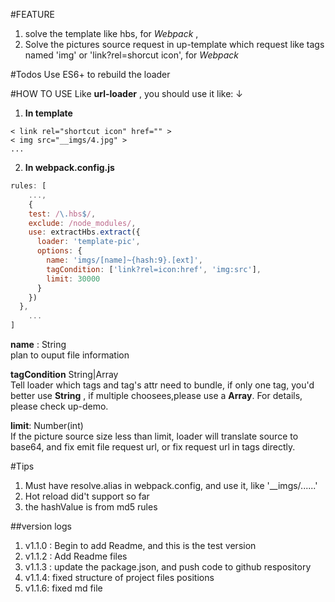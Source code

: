 ﻿#FEATURE
1. solve the template like hbs, for *Webpack* ,
2. Solve the pictures source request in up-template which request like tags named 'img' or 'link?rel=shorcut icon', for *Webpack*

#Todos
Use ES6+ to rebuild the loader

#HOW TO USE
Like **url-loader** , you should use it like: ↓   

1. **In template**
```
< link rel="shortcut icon" href="" >
< img src="__imgs/4.jpg" >
...
```
2. **In webpack.config.js**

```javascript
rules: [
    ...,
    {
    test: /\.hbs$/,
    exclude: /node_modules/,
    use: extractHbs.extract({
      loader: 'template-pic',
      options: {
        name: 'imgs/[name]~{hash:9}.[ext]',
        tagCondition: ['link?rel=icon:href', 'img:src'],
        limit: 30000
      }
    })
  },
    ...
]
```
**name** : String  
plan to ouput  file information  

**tagCondition** String|Array  
Tell loader which tags and tag's attr need to bundle, if only one tag, you'd better use **String** , if multiple choosees,please use a **Array**. For details, please check up-demo.

**limit**: Number(int)  
If the picture source size less than limit, loader will translate source to base64, and fix emit file request url, or fix request url in tags directly.

#Tips
1. Must have resolve.alias in webpack.config, and use it, like '__imgs/......'
2. Hot reload did't support so far
3. the hashValue is from md5 rules

##version logs
1. v1.1.0 : Begin to add Readme, and this is the test version
2. v1.1.2 : Add Readme files
3. v1.1.3 : update the package.json, and push code to github respository
4. v1.1.4: fixed structure of project files positions
5. v1.1.6: fixed md file
